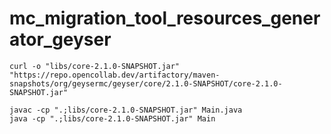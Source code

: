 # mc_migration_tool_resources_generator_geyser

```shell
curl -o "libs/core-2.1.0-SNAPSHOT.jar" "https://repo.opencollab.dev/artifactory/maven-snapshots/org/geysermc/geyser/core/2.1.0-SNAPSHOT/core-2.1.0-SNAPSHOT.jar"

javac -cp ".;libs/core-2.1.0-SNAPSHOT.jar" Main.java
java -cp ".;libs/core-2.1.0-SNAPSHOT.jar" Main
```

